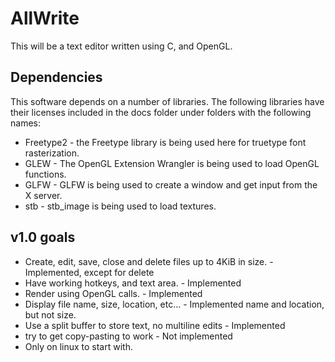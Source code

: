 # AllWrite

This will be a text editor written using C, and OpenGL.

## Dependencies

This software depends on a number of libraries. The following libraries have their licenses included in the docs folder under folders with the following names:

- Freetype2 - the Freetype library is being used here for truetype font rasterization.
- GLEW - The OpenGL Extension Wrangler is being used to load OpenGL functions.
- GLFW - GLFW is being used to create a window and get input from the X server.
- stb - stb_image is being used to load textures.

## v1.0 goals

- Create, edit, save, close and delete files up to 4KiB in size. - Implemented, except for delete
- Have working hotkeys, and text area. - Implemented
- Render using OpenGL calls. - Implemented
- Display file name, size, location, etc... - Implemented name and location, but not size.
- Use a split buffer to store text, no multiline edits - Implemented
- try to get copy-pasting to work - Not implemented
- Only on linux to start with.
